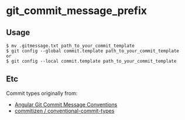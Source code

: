 # git_commit_message_prefix

## Usage

```
$ mv .gitmessage.txt path_to_your_commit_template
$ git config --global commit.template path_to_your_commit_template
or
$ git config --local commit.template path_to_your_commit_template
```

## Etc


Commit types originally from:
* [Angular Git Commit Message Conventions](https://github.com/angular/angular/blob/master/CONTRIBUTING.md#type)
* [commitizen
/
conventional-commit-types](https://github.com/commitizen/conventional-commit-types)

